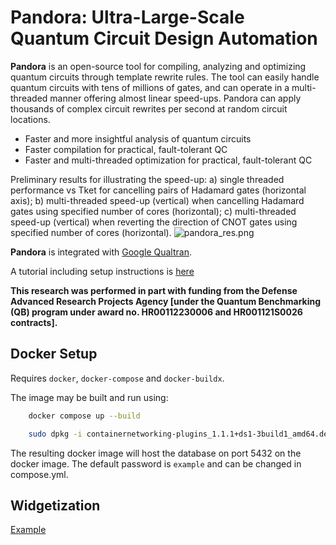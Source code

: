 # Pandora: Ultra-Large-Scale Quantum Circuit Design Automation

**Pandora** is an open-source tool for compiling, analyzing and optimizing quantum circuits through template rewrite rules. The tool can easily handle quantum circuits with tens of millions of gates, and can operate in a multi-threaded manner offering almost linear speed-ups. Pandora can apply thousands of complex circuit rewrites per second at random circuit locations.
* Faster and more insightful analysis of quantum circuits
* Faster compilation for practical, fault-tolerant QC
* Faster and multi-threaded optimization for practical, fault-tolerant QC

Preliminary results for illustrating the speed-up: a) single threaded performance vs Tket for cancelling pairs of Hadamard gates (horizontal axis); b) multi-threaded speed-up (vertical) when cancelling Hadamard gates using specified number of cores (horizontal); c) multi-threaded speed-up (vertical) when reverting the direction of CNOT gates using specified number of cores (horizontal).
![pandora_res.png](pandora_res.png)

**Pandora** is integrated with <a href="https://github.com/quantumlib/Qualtran" target=_blank>Google Qualtran</a>.

A tutorial including setup instructions is <a href="https://colab.research.google.com/drive/1K7cEqRoXRAOOhEz4EmfSPtBUssaXPW-v?usp=sharing" target="_blank">here</a>

**This research was performed in part with funding from the Defense Advanced Research Projects Agency [under the Quantum Benchmarking
(QB) program under award no. HR00112230006 and HR001121S0026 contracts].**


## Docker Setup
Requires `docker`, `docker-compose` and `docker-buildx`.

The image may be built and run using:
```bash
    docker compose up --build    
```

```bash
    sudo dpkg -i containernetworking-plugins_1.1.1+ds1-3build1_amd64.deb
```

The resulting docker image will host the database on port 5432 on the docker image. The default password is `example` and can be changed in compose.yml. 

## Widgetization

<a href="./vis/index.html" target=_blank>Example</a>